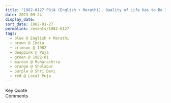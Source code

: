 ```yaml
---
title: "1982-0127 Pūjā (English + Marathi), Quality of Life Has to Be Improved (Become Dedicated to Your Inner Quality of Your Spirit and Thankfulness towards God that He Has Been Kind to Give Us His Grace), Sholapur, Maharashtra, India"
date: 2023-09-24
display_date: 
sort_date: 1982-01-27
permalink: /events/1982-0127
tags:
  - blue @ English + Marathi
  - brown @ India
  - crimson @ 1982
  - deeppink @ Puja
  - green @ 1982-01
  - maroon @ Maharashtra
  - orange @ Sholapur
  - purple @ Shri Devi
  - red @ Local Puja
---
```


<wave-list>
  <list-title color="green" width="75">Key Quote</list-title>
  <list-item color="BlanchedAlmond"  width="200"></list-item>
  <list-item color="Lavender"></list-item>
  <list-item color="BlanchedAlmond"></list-item>
</wave-list>

<br>

<wave-list>
  <list-title color="green" width="75">Comments</list-title>
  <list-item color="BlanchedAlmond"  width="200"></list-item>
  <list-item color="Lavender"></list-item>
  <list-item color="BlanchedAlmond"></list-item>
</wave-list>